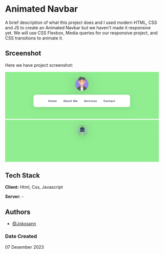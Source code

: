 # Animated Navbar

A brief description of what this project does and I used modern HTML, CSS and JS to create an Animated Navbar but we haven't made it responsive yet. We will use CSS Flexbox, Media queries for our responsive project, and CSS transitions to animate it.

## Srceenshot

Here we have project screenshot:

![screenshot](images/screenshot/01.png)
![screenshot](images/screenshot/02.png)

## Tech Stack

**Client:** Html, Css, Javascript

**Server:** -

## Authors

- [@Jokosann](https://www.github.com/Jokosann)

### Date Created

07 Desember 2023
